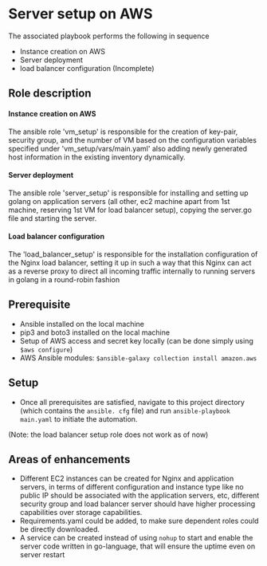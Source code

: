 # Server setup on AWS
The associated playbook performs the following in sequence 
- Instance creation on AWS
- Server deployment
- load balancer configuration (Incomplete)

## Role description

#### Instance creation on AWS
The ansible role 'vm_setup' is responsible for the creation of key-pair, security group, and the number of VM based on the configuration variables specified under 'vm_setup/vars/main.yaml' also adding newly generated host information in the existing inventory dynamically.

#### Server deployment
The ansible role 'server_setup' is responsible for installing and setting up golang on application servers (all other, ec2 machine apart from 1st machine, reserving 1st VM for load balancer setup), copying the server.go file and starting the server.

#### Load balancer configuration
The 'load_balancer_setup' is responsible for the installation configuration of the Nginx load balancer, setting it up in such a way that this Nginx can act as a reverse proxy to direct all incoming traffic internally to running servers in golang in a round-robin fashion 

## Prerequisite
- Ansible installed on the local machine
- pip3 and boto3 installed on the local machine
- Setup of AWS access and secret key locally (can be done simply using `$aws configure`)
- AWS Ansible modules: `$ansible-galaxy collection install amazon.aws`

## Setup
- Once all prerequisites are satisfied, navigate to this project directory (which contains the `ansible. cfg` file) and run `ansible-playbook main.yaml` to initiate the automation.

(Note: the load balancer setup role does not work as of now)

## Areas of enhancements
- Different EC2 instances can be created for Nginx and application servers, in terms of different configuration and instance type like no public IP should be associated with the application servers, etc, different security group and load balancer server should have higher processing capabilities over storage capabilities.
- Requirements.yaml could be added, to make sure dependent roles could be directly downloaded.
- A service can be created instead of using `nohup` to start and enable the server code written in go-language, that will ensure the uptime even on server restart

